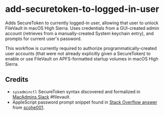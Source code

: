 # add-securetoken-to-logged-in-user

Adds SecureToken to currently logged-in user, allowing that user to unlock FileVault in macOS High Sierra. Uses credentials from a GUI-created admin account (retrieves from a manually-created System keychain entry), and prompts for current user's password.

This workflow is currently required to authorize programmatically-created user accounts (that were not already explicitly given a SecureToken) to enable or use FileVault on APFS-formatted startup volumes in macOS High Sierra.

## Credits

- `sysadminctl` SecureToken syntax discovered and formalized in [MacAdmins Slack](https://macadmins.slack.com) #filevault.
- AppleScript password prompt snippet found in [Stack Overflow answer](https://stackoverflow.com/a/17816746) from [scohe001](https://stackoverflow.com/users/2602718/scohe001).
